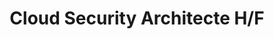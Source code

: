 ---
title: Cloud Security Architecte H/F
icon: securite
summary: Venez mettre vos compétences d'architecte expérimenté au service de notre client grand compte dans le domaine du retail, en rejoignant les équipes digitales sur un poste d'architecte sécurité Azure / GCP !
salary: 65 - 80 k€ brut annuel
starting_date: Septembre 2023
publish_date: 2023-05-25T00:00:00.000Z
experience: Minimum 7 ans
job_name: Cloud Security Architecte
job_status: Cadre du secteur privé
travel_area: Régionale
job_sector: Conseil en systèmes et logiciels informatiques
telework: Partiel possible
hr_name: Laetitia Bastiani
hr_email: recrutement@wearelog.fr
hr_phone: +33 6 23 33 94 74
hr_picture: ../../assets/uploads/lba.jpg
description:
  - Piloter les projets de transformation Cloud de nos clients et favoriser l'adoption de la culture DevOps au sein de leurs organisations
  - Auditer les environnements Legacy pour définir leur évolution vers le Cloud
  - Conduire des RPF et sélecionner des partenaires
  - Piloter la mise en place des plateformes Cloud (public, privé, hybride)
  - Bâtir les plans de migraion, planifier et piloter les migrations applicatives
  - Favoriser le développement de l'accélération des bonnes pratiques Cloud et DevOps 
profile:
  - Diplômé(e) de formation Ingénieur (BAC +5), dans le domaine de la gestion de projet, les infrastructures IT et des technologies Cloud
  - Bonne connaissance de la gestion de projet IT, notamment migration d'environnements
  - Bonne connaissance des infrastructures IT (Système, Stockage, Réseau, Virtualisation)
  - "Sensibilité à la culture DevOps : automatisation, orchestration, conteneurisation, pipeline CI/CD..."
  - Tempérament rigoureux, capacité à prendre du recul et à être force de proposition
  - Esprit d'équipe, très bon relationnel et excellent rédactionnel
  - Bon niveau d'anglais indispensable
---